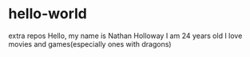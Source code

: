 # hello-world
extra repos
Hello, my name is Nathan Holloway
I am 24 years old
I love movies and games(especially ones with dragons)
